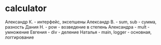 # calculator

Александр К. - интерфейс, эксепшены
Александр В. - sum, sub - сумма, разность
Дания Н. - pow - возведение в степень
Александра - mult - умножение
Евгения - div - деление
Наталья - main, logger - основная, логгирование

